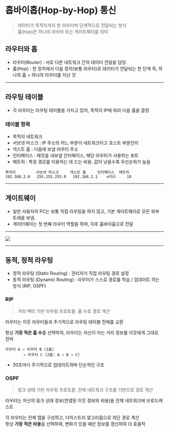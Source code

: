 # 홉바이홉(Hop-by-Hop) 통신
> 데이터가 목적지까지 한 라우터씩 단계적으로 전달되는 방식 <br>
홉(hop)은 하나의 라우터 또는 게이트웨이를 의미

## 라우터와 홉

* 라우터(Router) : 서로 다른 네트워크 간의 데이터 전달을 담당.
* 홉(Hop) : 한 장치에서 다음 장치(보통 라우터)로 데이터가 전달되는 한 단계
  즉, 하나의 홉 = 하나의 라우터를 지난 것

---

## 라우팅 테이블

* 각 라우터는 라우팅 테이블을 가지고 있어, 목적지 IP에 따라 다음 홉을 결정

### 테이블 항목
* 목적지 네트워크
* 서브넷 마스크 : IP 주소의 어느 부분이 네트워크이고 호스트 부분인지
* 넥스트 홉 : 다음에 보낼 라우터 주소
* 인터페이스 : 패킷을 내보낼 인터페이스, 해당 라우터가 사용하는 포트
* 메트릭 : 특정 경로를 이용하는 데 드는 비용. 값이 낮을수록 우선순위가 높음

```
목적지         서브넷 마스크     넥스트 홉     인터페이스  메트릭
192.168.2.0   255.255.255.0   192.168.2.1    eth3     10
```

---

## 게이트웨이

* 일반 사용자의 PC는 보통 직접 라우팅을 하지 않고, 기본 게이트웨이로 모든 외부 트래을 보냄.
* 게이터웨이는 첫 번째 라우터 역할을 하며, 이후 홉바이홉으로 전달

---

![](https://velog.velcdn.com/images/khhkmg0205/post/d3f2ade2-e166-4a76-8434-a5ecb82a2df6/image.png)

---

## 동적, 정적 라우팅

* 정적 라우팅 (Static Routing) : 관리자가 직접 라우팅 경로 설정
* 동적 라우팅 (Dynamic Routing) : 라우터가 스스로 경로를 학습 / 업데이트 하는 방식 (RIP, OSPF)

### RIP

> 거리 벡터 기반 라우팅 프로토콜. 홉 수로 경로 계산

라우터는 이웃 라우터들과 주기적으로 라우팅 테이블 전체를 교환

항상 **가장 적은 홉 수**를 선택하여, 라우터는 자신이 아는 거리 정보를 이웃에게 그대로 전파

```
라우터 A → 라우터 B (1홉)
        → 라우터 C (2홉: A → B → C)
```

* 30초마다 주기적으로 업데이트하며 단순적인 구조

### OSPF

> 링크 상태 기반 라우팅 프로토콜. 전체 네트워크 구조를 기반으로 경로 계산

라우터는 자신의 링크 상태 정보(연결된 이웃 정보와 비용)을 전체 네트워크에 브로드캐스트

각 라우터는 전체 맵을 구성하고, 다익스트라 알고리즘으로 최단 경로 계산 <br>
항상 **가장 적은 비용**을 선택하여, 변화가 있을 때만 정보를 갱신하여 더 효율적

